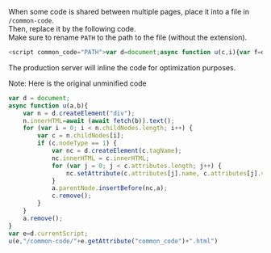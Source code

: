 When some code is shared between multiple pages, place it into a file in `/common-code`.  
Then, replace it by the following code.  
Make sure to rename `PATH` to the path to the file (without the extension).  

```js
<script common_code="PATH">var d=document;async function u(c,i){var f=d.createElement("div");f.innerHTML=await (await fetch(i)).text();for(var g=0;g<f.childNodes.length;g++){var a=f.childNodes[g];if(1==a.nodeType){var h=d.createElement(a.tagName);h.innerHTML=a.innerHTML;for(var b=0;b<a.attributes.length;b++)h.setAttribute(a.attributes[b].name,a.attributes[b].value);c.parentNode.insertBefore(h,c),a.remove()}}c.remove()}var e=d.currentScript;u(e,"/common-code/"+e.getAttribute("common_code")+".html")</script>
```

The production server will inline the code for optimization purposes.


Note: Here is the original unminified code

```js
var d = document;
async function u(a,b){
    var n = d.createElement("div");
    n.innerHTML=await (await fetch(b)).text();
    for (var i = 0; i < n.childNodes.length; i++) {
        var c = n.childNodes[i];
        if (c.nodeType == 1) {
            var nc = d.createElement(c.tagName);
            nc.innerHTML = c.innerHTML;
            for (var j = 0; j < c.attributes.length; j++) {
                nc.setAttribute(c.attributes[j].name, c.attributes[j].value);
            }
            a.parentNode.insertBefore(nc,a);
            c.remove();
        }
    }
    a.remove();
}
var e=d.currentScript;
u(e,"/common-code/"+e.getAttribute("common_code")+".html")
```
